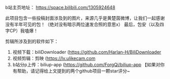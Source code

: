 b站主页地址：
https://space.bilibili.com/1305924648

此项目包含一些投稿封面涉及到的图片，来源几乎是黄楚茵微博，让我们一起感谢没有半年可见的包！（绝对没有暗示两位速发合照的意思x）
最后，包安（以及四字CP）我嗑爆！

剪辑所涉及到的软件如下：
1. 视频下载：biliDownloader (https://github.com/Harlan-H/BiliDownloader
2. 视频剪辑：剪映 (https://lv.ulikecam.com
3. b站分p上传：biliup-app (https://github.com/ForgQi/biliup-app
【如果对你有帮助，请记得给上文提到的两个github项目一颗star评分~

